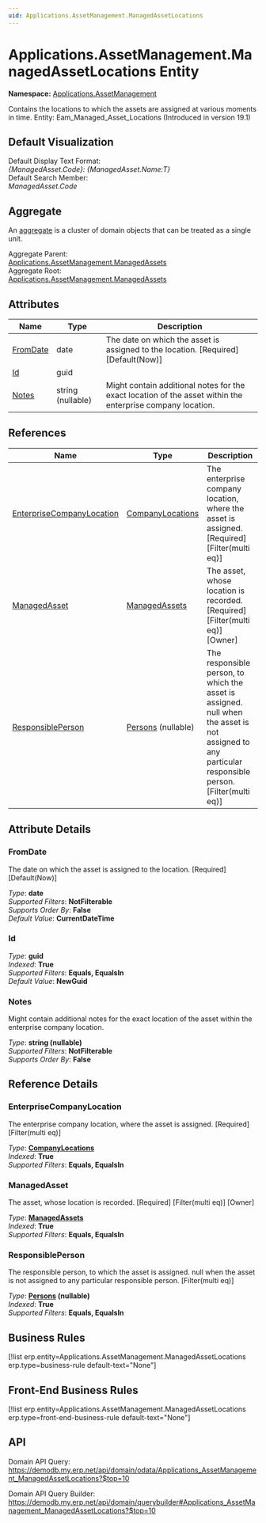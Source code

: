 ```yaml
---
uid: Applications.AssetManagement.ManagedAssetLocations
---
```

# Applications.AssetManagement.ManagedAssetLocations Entity

**Namespace:** [Applications.AssetManagement](Applications.AssetManagement.md)  

Contains the locations to which the assets are assigned at various moments in time. Entity: Eam_Managed_Asset_Locations (Introduced in version 19.1)

## Default Visualization
Default Display Text Format:  
_{ManagedAsset.Code}: {ManagedAsset.Name:T}_  
Default Search Member:  
_ManagedAsset.Code_  

## Aggregate
An [aggregate](https://docs.erp.net/tech/advanced/concepts/aggregates.html) is a cluster of domain objects that can be treated as a single unit.  

Aggregate Parent:  
[Applications.AssetManagement.ManagedAssets](Applications.AssetManagement.ManagedAssets.md)  
Aggregate Root:  
[Applications.AssetManagement.ManagedAssets](Applications.AssetManagement.ManagedAssets.md)  

## Attributes

| Name | Type | Description |
| ---- | ---- | --- |
| [FromDate](Applications.AssetManagement.ManagedAssetLocations.md#fromdate) | date | The date on which the asset is assigned to the location. [Required] [Default(Now)] 
| [Id](Applications.AssetManagement.ManagedAssetLocations.md#id) | guid |  
| [Notes](Applications.AssetManagement.ManagedAssetLocations.md#notes) | string (nullable) | Might contain additional notes for the exact location of the asset within the enterprise company location. 

## References

| Name | Type | Description |
| ---- | ---- | --- |
| [EnterpriseCompanyLocation](Applications.AssetManagement.ManagedAssetLocations.md#enterprisecompanylocation) | [CompanyLocations](General.Contacts.CompanyLocations.md) | The enterprise company location, where the asset is assigned. [Required] [Filter(multi eq)] |
| [ManagedAsset](Applications.AssetManagement.ManagedAssetLocations.md#managedasset) | [ManagedAssets](Applications.AssetManagement.ManagedAssets.md) | The asset, whose location is recorded. [Required] [Filter(multi eq)] [Owner] |
| [ResponsiblePerson](Applications.AssetManagement.ManagedAssetLocations.md#responsibleperson) | [Persons](General.Contacts.Persons.md) (nullable) | The responsible person, to which the asset is assigned. null when the asset is not assigned to any particular responsible person. [Filter(multi eq)] |


## Attribute Details

### FromDate

The date on which the asset is assigned to the location. [Required] [Default(Now)]

_Type_: **date**  
_Supported Filters_: **NotFilterable**  
_Supports Order By_: **False**  
_Default Value_: **CurrentDateTime**  

### Id

_Type_: **guid**  
_Indexed_: **True**  
_Supported Filters_: **Equals, EqualsIn**  
_Default Value_: **NewGuid**  

### Notes

Might contain additional notes for the exact location of the asset within the enterprise company location.

_Type_: **string (nullable)**  
_Supported Filters_: **NotFilterable**  
_Supports Order By_: **False**  


## Reference Details

### EnterpriseCompanyLocation

The enterprise company location, where the asset is assigned. [Required] [Filter(multi eq)]

_Type_: **[CompanyLocations](General.Contacts.CompanyLocations.md)**  
_Indexed_: **True**  
_Supported Filters_: **Equals, EqualsIn**  

### ManagedAsset

The asset, whose location is recorded. [Required] [Filter(multi eq)] [Owner]

_Type_: **[ManagedAssets](Applications.AssetManagement.ManagedAssets.md)**  
_Indexed_: **True**  
_Supported Filters_: **Equals, EqualsIn**  

### ResponsiblePerson

The responsible person, to which the asset is assigned. null when the asset is not assigned to any particular responsible person. [Filter(multi eq)]

_Type_: **[Persons](General.Contacts.Persons.md) (nullable)**  
_Indexed_: **True**  
_Supported Filters_: **Equals, EqualsIn**  



## Business Rules

[!list erp.entity=Applications.AssetManagement.ManagedAssetLocations erp.type=business-rule default-text="None"]

## Front-End Business Rules

[!list erp.entity=Applications.AssetManagement.ManagedAssetLocations erp.type=front-end-business-rule default-text="None"]

## API

Domain API Query:
<https://demodb.my.erp.net/api/domain/odata/Applications_AssetManagement_ManagedAssetLocations?$top=10>

Domain API Query Builder:
<https://demodb.my.erp.net/api/domain/querybuilder#Applications_AssetManagement_ManagedAssetLocations?$top=10>

